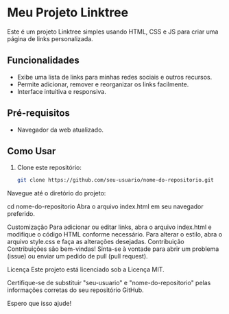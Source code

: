 # Meu Projeto Linktree

Este é um projeto Linktree simples usando HTML, CSS e JS para criar uma página de links personalizada.

## Funcionalidades

- Exibe uma lista de links para minhas redes sociais e outros recursos.
- Permite adicionar, remover e reorganizar os links facilmente.
- Interface intuitiva e responsiva.

## Pré-requisitos

- Navegador da web atualizado.

## Como Usar

1. Clone este repositório:

   ```bash
   git clone https://github.com/seu-usuario/nome-do-repositorio.git
Navegue até o diretório do projeto:

cd nome-do-repositorio
Abra o arquivo index.html em seu navegador preferido.

Customização
Para adicionar ou editar links, abra o arquivo index.html e modifique o código HTML conforme necessário.
Para alterar o estilo, abra o arquivo style.css e faça as alterações desejadas.
Contribuição
Contribuições são bem-vindas! Sinta-se à vontade para abrir um problema (issue) ou enviar um pedido de pull (pull request).

Licença
Este projeto está licenciado sob a Licença MIT.


Certifique-se de substituir "seu-usuario" e "nome-do-repositorio" pelas informações corretas do seu repositório GitHub.

Espero que isso ajude!
